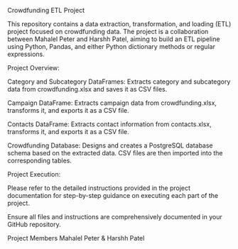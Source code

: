 Crowdfunding ETL Project

This repository contains a data extraction, transformation, and loading (ETL) project focused on crowdfunding data. The project is a collaboration between Mahalel Peter and Harshh Patel, aiming to build an ETL pipeline using Python, Pandas, and either Python dictionary methods or regular expressions.

Project Overview:

Category and Subcategory DataFrames: Extracts category and subcategory data from crowdfunding.xlsx and saves it as CSV files.

Campaign DataFrame: Extracts campaign data from crowdfunding.xlsx, transforms it, and exports it as a CSV file.

Contacts DataFrame: Extracts contact information from contacts.xlsx, transforms it, and exports it as a CSV file.

Crowdfunding Database: Designs and creates a PostgreSQL database schema based on the extracted data. CSV files are then imported into the corresponding tables.

Project Execution:

Please refer to the detailed instructions provided in the project documentation for step-by-step guidance on executing each part of the project.

Ensure all files and instructions are comprehensively documented in your GitHub repository.

Project Members
Mahalel Peter & Harshh Patel